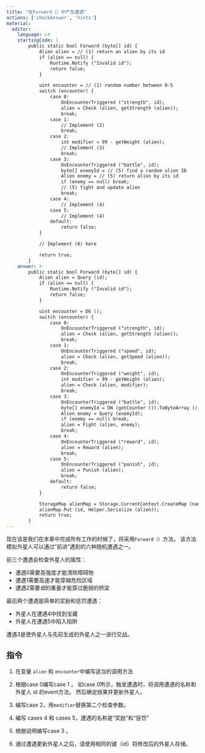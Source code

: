 ```yaml
---
title: "在Forward（）中产生遭遇"
actions: ['checkAnswer', 'hints']
material: 
  editor:
    language: c#
    startingCode: | 
        public static bool Forward (byte[] id) {
            Alien alien = // (1) return an alien by its id
            if (alien == null) {
                Runtime.Notify ("Invalid id"); 
                return false; 
            }

            uint encounter = // (1) random number between 0-5
            switch (encounter) {
                case 0:
                    OnEncounterTriggered ("strength", id); 
                    alien = Check (alien, getStrength (alien)); 
                    break; 
                case 1:
                    // Implement (2)
                    break; 
                case 2:
                    int modifier = 99 - getWeight (alien); 
                    // Implement (3)
                    break; 
                case 3: 
                    OnEncounterTriggered ("battle", id); 
                    byte[] enemyId = // (5) find a random alien ID
                    Alien enemy = // (5) return alien by its id
                    if (enemy == null) break; 
                    // (5) fight and update alien
                    break; 
                case 4: 
                    // Implement (4)
                case 5: 
                    // Implement (4)
                default: 
                    return false; 
            }

            // Implement (6) here

            return true; 
        }
    answer: > 
        public static bool Forward (byte[] id) {
            Alien alien = Query (id); 
            if (alien == null) {
                Runtime.Notify ("Invalid id"); 
                return false; 
            }

            uint encounter = D6 ();
            switch (encounter) {
                case 0:  
                    OnEncounterTriggered ("strength", id); 
                    alien = Check (alien, getStrength (alien)); 
                    break; 
                case 1:  
                    OnEncounterTriggered ("speed", id); 
                    alien = Check (alien, getSpeed (alien)); 
                    break; 
                case 2:  
                    OnEncounterTriggered ("weight", id); 
                    int modifier = 99 - getWeight (alien); 
                    alien = Check (alien, modifier); 
                    break; 
                case 3: 
                    OnEncounterTriggered ("battle", id); 
                    byte[] enemyId = DN (getCounter ()).ToByteArray (); 
                    Alien enemy = Query (enemyId); 
                    if (enemy == null) break; 
                    alien = Fight (alien, enemy); 
                    break; 
                case 4: 
                    OnEncounterTriggered ("reward", id); 
                    alien = Reward (alien); 
                    break; 
                case 5: 
                    OnEncounterTriggered ("punish", id); 
                    alien = Punish (alien); 
                    break; 
                default: 
                    return false; 
            }

            StorageMap alienMap = Storage.CurrentContext.CreateMap (nameof (alienMap)); 
            alienMap.Put (id, Helper.Serialize (alien)); 
            return true; 
        }
---
```



现在该是我们在本章中完成所有工作的时候了，将采用`Forward（）`方法。 该方法模拟外星人可以通过“前进”遇到的六种随机遭遇之一。

前三个遭遇会检查外星人的属性：
- 遭遇0需要高强度才能清除障碍物
- 遭遇1需要高速才能穿越危险区域
- 遭遇2需要*低*的重量才能穿过脆弱的桥梁

最后两个遭遇是简单的奖励和惩罚遭遇：
- 外星人在遭遇4中找到宝藏
- 外星人在遭遇5中陷入陷阱

遭遇3是使外星人与先前生成的外星人之一进行交战。

## 指令

1. 在变量 `alien` 和 `encounter`中编写适当的调用方法

2. 根据case 0编写case 1 。
     如case 0所示，触发遭遇时，将调用遭遇的名称和外星人 id 的event方法。 然后确定结果并更新外星人。

3. 编写case 2，用`modifier`替换第二个检查参数。

4. 编写 cases 4 和 cases 5，遭遇的名称是“奖励”和“惩罚”

5. 根据说明编写case 3 。

6. 通过遭遇更新外星人之后，请使用相同的键（id）将修改后的外星人存储。
